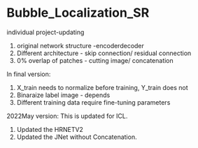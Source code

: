 # Bubble_Localization_SR
individual project-updating
1. original network structure  -encoderdecoder
2. Different architecture  - skip connection/ residual connection
3. 0% overlap of patches  - cutting image/ concatenation


In final version:
1. X_train needs to normalize before training, Y_train does not
2. Binaraize label image - depends
3. Different training data require fine-tuning parameters

2022May version: This is updated for ICL. 
1. Updated the HRNETV2
2. Updated the JNet without Concatenation. 
